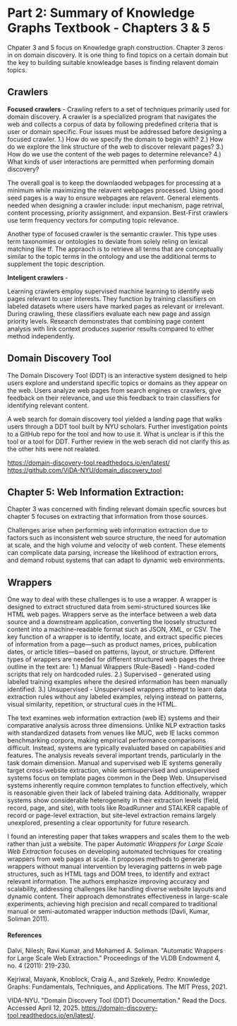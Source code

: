 # Part 2: Summary of Knowledge Graphs Textbook - Chapters 3 & 5

Chpater 3 and 5 focus on Knowledge graph construction. Chapter 3 zeros in on domain discovery. It is one thing to find topics on a certain domain but the key to building suitable knowleadge bases is finding relavent domain topics.

## Crawlers

**Focused crawlers** - Crawling refers to a set of techniques primarily used for domain discovery. A crawler is a specialized program that navigates the web and collects a corpus of data by following predefined criteria that is user or domain specific. 
Four issues must be addressed before designing a focused crawler.
1.) How do we specify the domain to begin with?
2.) How do we explore the link structure of the web to discover relevant pages? 
3.) How do we use the content of the web pages to determine relevance?
4.) What kinds of user interactions are permitted when performing domain discovery?

The overall goal is to keep the downlaoded webpages for processing at a minimum while maximizing the relavent webpages processed. Using good seed pages is a way to ensure webpages are relavent. General elements needed when designing a crawler include: input mechanism, page retrival, content processing, priority assignment, and expansion. Best-First crawlers use term frequency vectors for computing topic relevance. 

Another type of focused crawler is the semantic crawler. This type uses term taxonomies or ontologies to deviate from solely reling on lexical matching like tf. The appraoch is to retrieve all terms that are conceptually similar to the topic terms in the ontology and use the additional terms to supplement the topic description.

**Inteligent crawlers** - 

Learning crawlers employ supervised machine learning to identify web pages relevant to user interests. They function by training classifiers on labeled datasets where users have marked pages as relevant or irrelevant. During crawling, these classifiers evaluate each new page and assign priority levels. Research demonstrates that combining page content analysis with link context produces superior results compared to either method independently.

## Domain Discovery Tool
 
 The Domain Discovery Tool (DDT) is an interactive system designed to help users explore and understand specific topics or domains as they appear on the web. Users analyze web pages from search engines or crawlers, give feedback on their relevance, and use this feedback to train classifiers for identifying relevant content.

 A web search for domain discovery tool yielded a landing page that walks users through a DDT tool built by NYU scholars. Further investigation points to a GitHub repo for the tool and how to use it. What is unclear is if this the tool or a tool for DDT. Further review in the web serach did not clarify this as the other hits were not realated.

https://domain-discovery-tool.readthedocs.io/en/latest/
https://github.com/ViDA-NYU/domain_discovery_tool

## Chapter 5: Web Information Extraction:

Chapter 3 was concerned with finding relevant domain specfic sources but chapter 5 focuses on extracting that information from those sources.

Challenges arise when performing web information extraction due to factors such as inconsistent web source structure, the need for automation at scale, and the high volume and velocity of web content. These elements can complicate data parsing, increase the likelihood of extraction errors, and demand robust systems that can adapt to dynamic web environments.

## Wrappers 

One way to deal with these challenges is to use a wrapper. A wrapper is designed to extract structured data from semi-structured sources like HTML web pages. Wrappers serve as the interface between a web data source and a downstream application, converting the loosely structured content into a machine-readable format such as JSON, XML, or CSV. The key function of a wrapper is to identify, locate, and extract specific pieces of information from a page—such as product names, prices, publication dates, or article titles—based on patterns, layout, or structure. Different types of wrappers are needed for different structured web pages the three outline in the text are:
1.) Manual Wrappers (Rule-Based) - Hand-coded scripts that rely on hardcoded rules.
2.) Supervised - generated using labeled training examples where the desired information has been manually identified. 
3.) Unsupervised - Unsupervised wrappers attempt to learn data extraction rules without any labeled examples, relying instead on patterns, visual similarity, repetition, or structural cues in the HTML.

The text examines web information extraction (web IE) systems and their comparative analysis across three dimensions. Unlike NLP extraction tasks with standardized datasets from venues like MUC, web IE lacks common benchmarking corpora, making empirical performance comparisons difficult. Instead, systems are typically evaluated based on capabilities and features. The analysis reveals several important trends, particularly in the task domain dimension. Manual and supervised web IE systems generally target cross-website extraction, while semisupervised and unsupervised systems focus on template pages common in the Deep Web. Unsupervised systems inherently require common templates to function effectively, which is reasonable given their lack of labeled training data. Additionally, wrapper systems show considerable heterogeneity in their extraction levels (field, record, page, and site), with tools like RoadRunner and STALKER capable of record or page-level extraction, but site-level extraction remains largely unexplored, presenting a clear opportunity for future research.

I found an interesting paper that takes wrappers and scales them to the web rather than just a website. The paper _Automatic Wrappers for Large Scale Web Extraction_ focuses on developing automated techniques for creating wrappers from web pages at scale. It proposes methods to generate wrappers without manual intervention by leveraging patterns in web page structures, such as HTML tags and DOM trees, to identify and extract relevant information. The authors emphasize improving accuracy and scalability, addressing challenges like handling diverse website layouts and dynamic content. Their approach demonstrates effectiveness in large-scale experiments, achieving high precision and recall compared to traditional manual or semi-automated wrapper induction methods (Davli, Kumar, Soliman 2011).


#### References 

Dalvi, Nilesh, Ravi Kumar, and Mohamed A. Soliman. "Automatic Wrappers for Large Scale Web Extraction." Proceedings of the VLDB Endowment 4, no. 4 (2011): 219-230.

Kejriwal, Mayank, Knoblock, Craig A., and Szekely, Pedro. Knowledge Graphs: Fundamentals, Techniques, and Applications. The MIT Press, 2021.

VIDA-NYU. "Domain Discovery Tool (DDT) Documentation." Read the Docs. Accessed April 12, 2025. https://domain-discovery-tool.readthedocs.io/en/latest/.